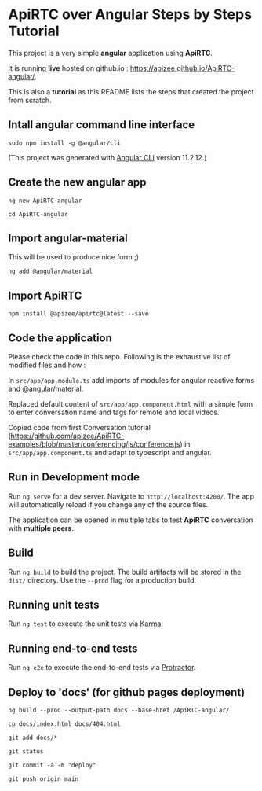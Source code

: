 # ApiRTC over Angular Steps by Steps Tutorial

This project is a very simple **angular** application using **ApiRTC**. 

It is running **live** hosted on github.io : https://apizee.github.io/ApiRTC-angular/.

This is also a **tutorial** as this README lists the steps that created the project from scratch.

## Intall angular command line interface

`sudo npm install -g @angular/cli`

(This project was generated with [Angular CLI](https://github.com/angular/angular-cli) version 11.2.12.)

## Create the new angular app

`ng new ApiRTC-angular`

`cd ApiRTC-angular`

## Import angular-material 

This will be used to produce nice form ;)

`ng add @angular/material`

## Import **ApiRTC**

`npm install @apizee/apirtc@latest --save`

## Code the application

Please check the code in this repo. Following is the exhaustive list of modified files and how :

In `src/app/app.module.ts` add imports of modules for angular reactive forms and @angular/material. 

Replaced default content of `src/app/app.component.html` with a simple form to enter conversation name and tags for remote and local videos.

Copied code from first Conversation tutorial (https://github.com/apizee/ApiRTC-examples/blob/master/conferencing/js/conference.js) in `src/app/app.component.ts` and adapt to typescript and angular.

## Run in Development mode

Run `ng serve` for a dev server. Navigate to `http://localhost:4200/`. The app will automatically reload if you change any of the source files.

The application can be opened in multiple tabs to test **ApiRTC** conversation with **multiple peers**.

## Build

Run `ng build` to build the project. The build artifacts will be stored in the `dist/` directory. Use the `--prod` flag for a production build.

## Running unit tests

Run `ng test` to execute the unit tests via [Karma](https://karma-runner.github.io).

## Running end-to-end tests

Run `ng e2e` to execute the end-to-end tests via [Protractor](http://www.protractortest.org/).

## Deploy to 'docs' (for github pages deployment)

`ng build --prod --output-path docs --base-href /ApiRTC-angular/`

`cp docs/index.html docs/404.html`

`git add docs/*`

`git status`

`git commit -a -m "deploy"`

`git push origin main`
